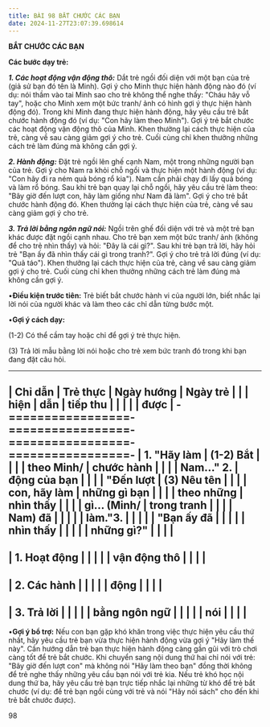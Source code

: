 ```yaml
---
title: BÀI 98 BẮT CHƯỚC CÁC BẠN
date: 2024-11-27T23:07:39.698614
---
```


**BẮT CHƯỚC CÁC BẠN**

**Các bước dạy trẻ:**

***1. Các hoạt động vận động thô:*** Dắt trẻ ngồi đối diện với một bạn
của trẻ (giả sử bạn đó tên là Minh). Gợi ý cho Minh thực hiện hành
động nào đó (ví dụ: nói thầm vào tai Minh sao cho trẻ không thể nghe
thấy: "Cháu hãy vỗ tay", hoặc cho Minh xem một bức tranh/ ảnh có hình
gợi ý thực hiện hành động đó). Trong khi Minh đang thực hiện hành
động, hãy yêu cầu trẻ bắt chước hành động đó (ví dụ: "Con hãy làm theo
Minh"). Gợi ý trẻ bắt chước các hoạt động vận động thô của Minh. Khen
thưởng lại cách thực hiện của trẻ, càng về sau càng giảm gợi ý cho
trẻ. Cuối cùng chỉ khen thưởng những cách trẻ làm đúng mà không cần
gợi ý.

***2. Hành động:*** Đặt trẻ ngồi lên ghế cạnh Nam, một trong những
người bạn của trẻ. Gợi ý cho Nam ra khỏi chỗ ngồi và thực hiện một
hành động (ví dụ: "Con hãy đi ra ném quả bóng rổ kia"). Nam cần phải
chạy đi lấy quả bóng và làm rổ bóng. Sau khi trẻ bạn quay lại chỗ
ngồi, hãy yêu cầu trẻ làm theo: "Bây giờ đến lượt con, hãy làm giống
như Nam đã làm". Gợi ý cho trẻ bắt chước hành động đó. Khen thưởng lại
cách thực hiện của trẻ, càng về sau càng giảm gợi ý cho trẻ.

***3. Trả lời bằng ngôn ngữ nói:*** Ngồi trên ghế đối diện với trẻ và
một trẻ bạn khác được đặt ngồi cạnh nhau. Cho trẻ bạn xem một bức
tranh/ ảnh (không để cho trẻ nhìn thấy) và hỏi: "Đây là cái gì?". Sau
khi trẻ bạn trả lời, hãy hỏi trẻ "Bạn ấy đã nhìn thấy cái gì trong
tranh?". Gợi ý cho trẻ trả lời đúng (ví dụ: "Quả táo"). Khen thưởng
lại cách thực hiện của trẻ, càng về sau càng giảm gợi ý cho trẻ. Cuối
cùng chỉ khen thưởng những cách trẻ làm đúng mà không cần gợi ý.

•**Điều kiện trước tiên:** Trẻ biết bắt chước hành vi của người lớn,
biết nhắc lại lời nói của người khác và làm theo các chỉ dẫn từng bước
một.

•**Gợi ý cách dạy:**

(1-2) Có thể cầm tay hoặc chỉ để gợi ý trẻ thực hiện.

(3) Trả lời mẫu bằng lời nói hoặc cho trẻ xem bức tranh đó trong khi
bạn đang đặt câu hỏi.

-------------------------------------------------------------------------
| **Chỉ dẫn**     | **Trẻ thực      | **Ngày hướng  | **Ngày trẻ    |
|                 | hiện**          | dẫn**         | tiếp thu      |
|                 |                 |                 | được**        |
-=================-=================-=================-=================-
| **1. "Hãy làm | **(1-2) Bắt   |                 |                 |
| theo Minh/    | chước hành    |                 |                 |
| Nam..." 2.**  | động của bạn  |                 |                 |
| "**Đến lượt   | (3) Nêu tên   |                 |                 |
| con, hãy làm  | những gì bạn  |                 |                 |
| theo những    | nhìn thấy     |                 |                 |
| gì... (Minh/  | trong tranh** |                 |                 |
| Nam) đã       |                 |                 |                 |
| làm.**"**3.** |                 |                 |                 |
| "**Bạn ấy đã  |                 |                 |                 |
| nhìn thấy     |                 |                 |                 |
| những gì?**"  |                 |                 |                 |
-------------------------------------------------------------------------
| 1. Hoạt động |                 |                 |                 |
| vận động thô  |                 |                 |                 |
-------------------------------------------------------------------------
| 2. Các hành  |                 |                 |                 |
| động          |                 |                 |                 |
-------------------------------------------------------------------------
| 3. Trả lời   |                 |                 |                 |
| bằng ngôn ngữ |                 |                 |                 |
| nói           |                 |                 |                 |
-------------------------------------------------------------------------

•**Gợi ý bổ trợ:** Nếu con bạn gặp khó khăn trong việc thực hiện yêu
cầu thứ nhất, hãy yêu cầu trẻ bạn vừa thực hiện hành động vừa gợi ý
"Hãy làm thế này". Cần hướng dẫn trẻ bạn thực hiện hành động càng gần
gũi với trò chơi càng tốt để trẻ bắt chước. Khi chuyển sang nội dung
thứ hai chỉ nói với trẻ: "Bây giờ đến lượt con" mà không nói "Hãy làm
theo bạn" đồng thời không để trẻ nghe thấy những yêu cầu bạn nói với
trẻ kia. Nếu trẻ khó học nội dung thứ ba, hãy yêu cầu trẻ bạn trực
tiếp nhắc lại những từ khó để trẻ bắt chước (ví dụ: để trẻ bạn ngồi
cùng với trẻ và nói "Hãy nói sách" cho đến khi trẻ bắt chước được).

98

